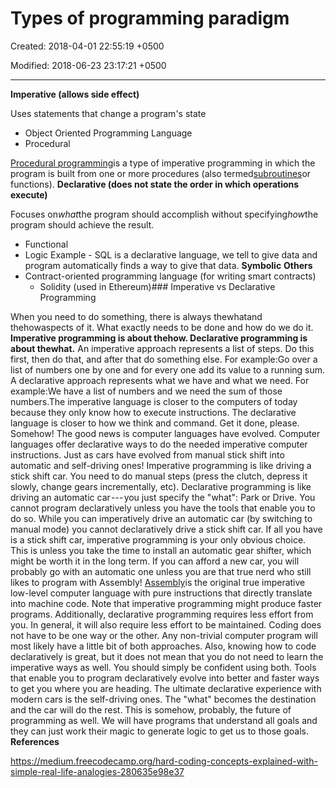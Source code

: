 # Types of programming paradigm

Created: 2018-04-01 22:55:19 +0500

Modified: 2018-06-23 23:17:21 +0500

---

**Imperative (allows side effect)**

Uses statements that change a program's state
-   Object Oriented Programming Language
-   Procedural

[Procedural programming](https://en.wikipedia.org/wiki/Procedural_programming)is a type of imperative programming in which the program is built from one or more procedures (also termed[subroutines](https://en.wikipedia.org/wiki/Subroutine)or functions).
**Declarative (does not state the order in which operations execute)**

Focuses on*what*the program should accomplish without specifying*how*the program should achieve the result.
-   Functional
-   Logic
Example - SQL is a declarative language, we tell to give data and program automatically finds a way to give that data.
**Symbolic**
**Others**
-   Contract-oriented programming language (for writing smart contracts)
    -   Solidity (used in Ethereum)### Imperative vs Declarative Programming

When you need to do something, there is always thewhatand thehowaspects of it. What exactly needs to be done and how do we do it.
**Imperative programming is about thehow. Declarative programming is about thewhat.**
An imperative approach represents a list of steps. Do this first, then do that, and after that do something else. For example:Go over a list of numbers one by one and for every one add its value to a running sum.
A declarative approach represents what we have and what we need. For example:We have a list of numbers and we need the sum of those numbers.The imperative language is closer to the computers of today because they only know how to execute instructions. The declarative language is closer to how we think and command. Get it done, please. Somehow!
The good news is computer languages have evolved. Computer languages offer declarative ways to do the needed imperative computer instructions. Just as cars have evolved from manual stick shift into automatic and self-driving ones!
Imperative programming is like driving a stick shift car. You need to do manual steps (press the clutch, depress it slowly, change gears incrementally, etc). Declarative programming is like driving an automatic car --- you just specify the "what": Park or Drive.
You cannot program declaratively unless you have the tools that enable you to do so. While you can imperatively drive an automatic car (by switching to manual mode) you cannot declaratively drive a stick shift car. If all you have is a stick shift car, imperative programming is your only obvious choice. This is unless you take the time to install an automatic gear shifter, which might be worth it in the long term. If you can afford a new car, you will probably go with an automatic one unless you are that true nerd who still likes to program with Assembly!
[Assembly](https://en.wikipedia.org/wiki/Assembly_language)is the original true imperative low-level computer language with pure instructions that directly translate into machine code.
Note that imperative programming might produce faster programs. Additionally, declarative programming requires less effort from you. In general, it will also require less effort to be maintained. Coding does not have to be one way or the other. Any non-trivial computer program will most likely have a little bit of both approaches. Also, knowing how to code declaratively is great, but it does not mean that you do not need to learn the imperative ways as well. You should simply be confident using both.
Tools that enable you to program declaratively evolve into better and faster ways to get you where you are heading. The ultimate declarative experience with modern cars is the self-driving ones. The "what" becomes the destination and the car will do the rest. This is somehow, probably, the future of programming as well. We will have programs that understand all goals and they can just work their magic to generate logic to get us to those goals.
**References**

<https://medium.freecodecamp.org/hard-coding-concepts-explained-with-simple-real-life-analogies-280635e98e37>
